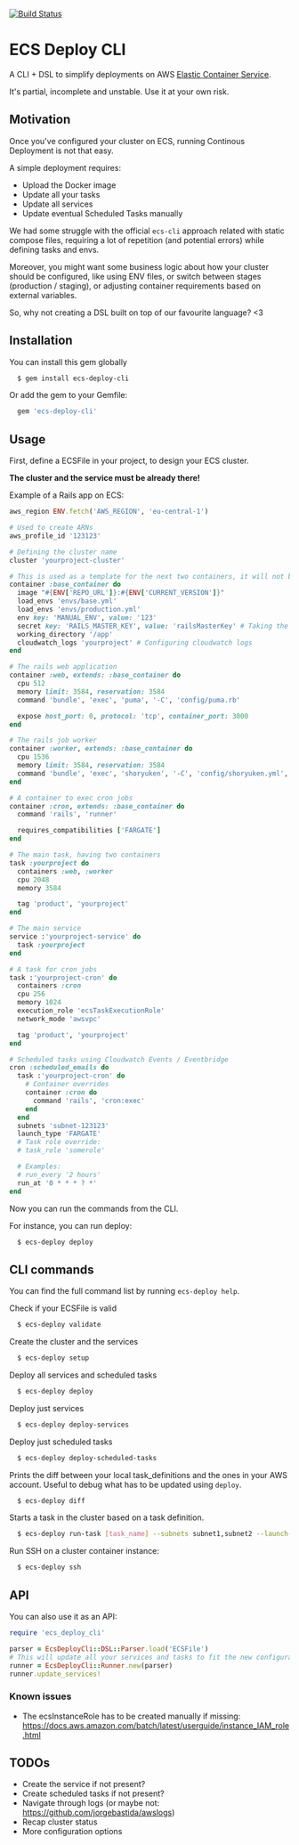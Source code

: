 [![Build Status](https://travis-ci.org/monade/ecs-deploy-cli.svg?branch=master)](https://travis-ci.org/monade/ecs-deploy-cli)

# ECS Deploy CLI

A CLI + DSL to simplify deployments on AWS [Elastic Container Service](https://aws.amazon.com/it/ecs/).

It's partial, incomplete and unstable. Use it at your own risk.

## Motivation

Once you've configured your cluster on ECS, running Continous Deployment is not that easy.

A simple deployment requires:
* Upload the Docker image
* Update all your tasks
* Update all services
* Update eventual Scheduled Tasks manually

We had some struggle with the official `ecs-cli` approach related with static compose files, requiring a lot of repetition (and potential errors) while defining tasks and envs.

Moreover, you might want some business logic about how your cluster should be configured, like using ENV files, or switch between stages (production / staging), or adjusting container requirements based on external variables.

So, why not creating a DSL built on top of our favourite language? <3

## Installation

You can install this gem globally
```bash
  $ gem install ecs-deploy-cli
```

Or add the gem to your Gemfile:

```ruby
  gem 'ecs-deploy-cli'
```

## Usage

First, define a ECSFile in your project, to design your ECS cluster.

**The cluster and the service must be already there!**

Example of a Rails app on ECS:
```ruby
aws_region ENV.fetch('AWS_REGION', 'eu-central-1')

# Used to create ARNs
aws_profile_id '123123'

# Defining the cluster name
cluster 'yourproject-cluster'

# This is used as a template for the next two containers, it will not be used inside a task
container :base_container do
  image "#{ENV['REPO_URL']}:#{ENV['CURRENT_VERSION']}"
  load_envs 'envs/base.yml'
  load_envs 'envs/production.yml'
  env key: 'MANUAL_ENV', value: '123'
  secret key: 'RAILS_MASTER_KEY', value: 'railsMasterKey' # Taking the secret from AWS System Manager with name "arn:aws:ssm:__AWS_REGION__:__AWS_PROFILE_ID__:parameter/railsMasterKey"
  working_directory '/app'
  cloudwatch_logs 'yourproject' # Configuring cloudwatch logs
end

# The rails web application
container :web, extends: :base_container do
  cpu 512
  memory limit: 3584, reservation: 3584
  command 'bundle', 'exec', 'puma', '-C', 'config/puma.rb'

  expose host_port: 0, protocol: 'tcp', container_port: 3000
end

# The rails job worker
container :worker, extends: :base_container do
  cpu 1536
  memory limit: 3584, reservation: 3584
  command 'bundle', 'exec', 'shoryuken', '-C', 'config/shoryuken.yml', '-R'
end

# A container to exec cron jobs
container :cron, extends: :base_container do
  command 'rails', 'runner'

  requires_compatibilities ['FARGATE']
end

# The main task, having two containers
task :yourproject do
  containers :web, :worker
  cpu 2048
  memory 3584

  tag 'product', 'yourproject'
end

# The main service
service :'yourproject-service' do
  task :yourproject
end

# A task for cron jobs
task :'yourproject-cron' do
  containers :cron
  cpu 256
  memory 1024
  execution_role 'ecsTaskExecutionRole'
  network_mode 'awsvpc'

  tag 'product', 'yourproject'
end

# Scheduled tasks using Cloudwatch Events / Eventbridge
cron :scheduled_emails do
  task :'yourproject-cron' do
    # Container overrides
    container :cron do
      command 'rails', 'cron:exec'
    end
  end
  subnets 'subnet-123123'
  launch_type 'FARGATE'
  # Task role override:
  # task_role 'somerole'

  # Examples:
  # run_every '2 hours'
  run_at '0 * * * ? *'
end
```

Now you can run the commands from the CLI.

For instance, you can run deploy:
```bash
  $ ecs-deploy deploy
```

## CLI commands

You can find the full command list by running `ecs-deploy help`.

Check if your ECSFile is valid
```bash
  $ ecs-deploy validate
```

Create the cluster and the services
```bash
  $ ecs-deploy setup
```

Deploy all services and scheduled tasks
```bash
  $ ecs-deploy deploy
```

Deploy just services
```bash
  $ ecs-deploy deploy-services
```

Deploy just scheduled tasks
```bash
  $ ecs-deploy deploy-scheduled-tasks
```

Prints the diff between your local task_definitions and the ones in your AWS account. Useful to debug what has to be updated using `deploy`.
```bash
  $ ecs-deploy diff
```

Starts a task in the cluster based on a task definition.
```bash
  $ ecs-deploy run-task [task_name] --subnets subnet1,subnet2 --launch-type FARGATE|EC2 --security-groups sg-123,sg-234
```

Run SSH on a cluster container instance:
```bash
  $ ecs-deploy ssh
```

## API

You can also use it as an API:
```ruby
require 'ecs_deploy_cli'

parser = EcsDeployCli::DSL::Parser.load('ECSFile')
# This will update all your services and tasks to fit the new configuration
runner = EcsDeployCli::Runner.new(parser)
runner.update_services!
```

### Known issues
- The ecsInstanceRole has to be created manually if missing: https://docs.aws.amazon.com/batch/latest/userguide/instance_IAM_role.html

## TODOs

- Create the service if not present?
- Create scheduled tasks if not present?
- Navigate through logs (or maybe not: https://github.com/jorgebastida/awslogs)
- Recap cluster status
- More configuration options

